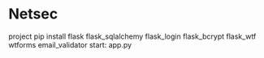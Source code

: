 # Netsec
 project
 pip install flask flask_sqlalchemy flask_login flask_bcrypt flask_wtf wtforms email_validator
 start: app.py
